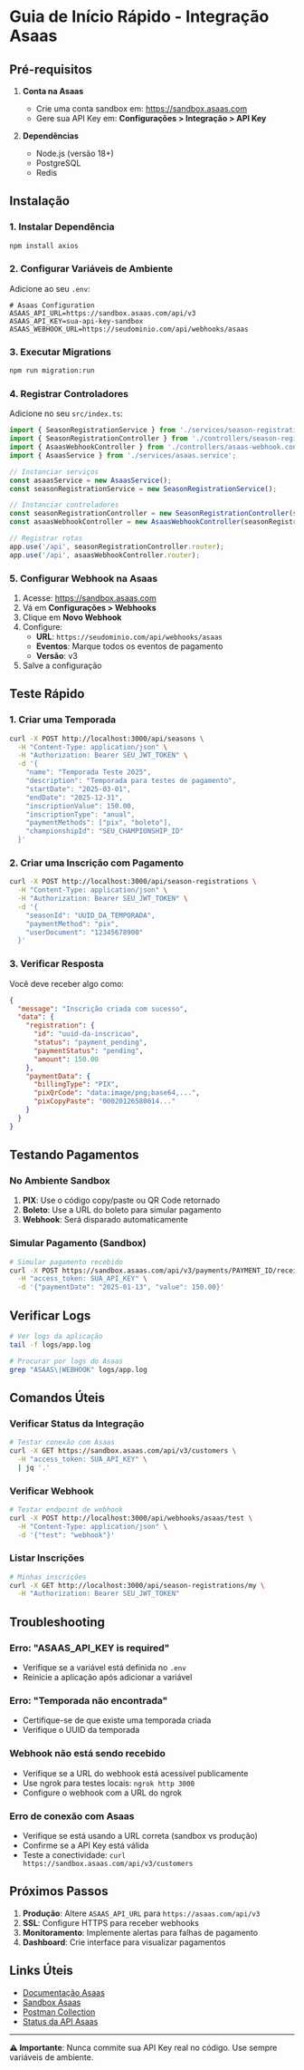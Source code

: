 # Guia de Início Rápido - Integração Asaas

## Pré-requisitos

1. **Conta na Asaas**
   - Crie uma conta sandbox em: https://sandbox.asaas.com
   - Gere sua API Key em: **Configurações > Integração > API Key**

2. **Dependências**
   - Node.js (versão 18+)
   - PostgreSQL
   - Redis

## Instalação

### 1. Instalar Dependência

```bash
npm install axios
```

### 2. Configurar Variáveis de Ambiente

Adicione ao seu `.env`:

```env
# Asaas Configuration
ASAAS_API_URL=https://sandbox.asaas.com/api/v3
ASAAS_API_KEY=sua-api-key-sandbox
ASAAS_WEBHOOK_URL=https://seudominio.com/api/webhooks/asaas
```

### 3. Executar Migrations

```bash
npm run migration:run
```

### 4. Registrar Controladores

Adicione no seu `src/index.ts`:

```typescript
import { SeasonRegistrationService } from './services/season-registration.service';
import { SeasonRegistrationController } from './controllers/season-registration.controller';
import { AsaasWebhookController } from './controllers/asaas-webhook.controller';
import { AsaasService } from './services/asaas.service';

// Instanciar serviços
const asaasService = new AsaasService();
const seasonRegistrationService = new SeasonRegistrationService();

// Instanciar controladores
const seasonRegistrationController = new SeasonRegistrationController(seasonRegistrationService);
const asaasWebhookController = new AsaasWebhookController(seasonRegistrationService, asaasService);

// Registrar rotas
app.use('/api', seasonRegistrationController.router);
app.use('/api', asaasWebhookController.router);
```

### 5. Configurar Webhook na Asaas

1. Acesse: https://sandbox.asaas.com
2. Vá em **Configurações > Webhooks**
3. Clique em **Novo Webhook**
4. Configure:
   - **URL**: `https://seudominio.com/api/webhooks/asaas`
   - **Eventos**: Marque todos os eventos de pagamento
   - **Versão**: v3
5. Salve a configuração

## Teste Rápido

### 1. Criar uma Temporada

```bash
curl -X POST http://localhost:3000/api/seasons \
  -H "Content-Type: application/json" \
  -H "Authorization: Bearer SEU_JWT_TOKEN" \
  -d '{
    "name": "Temporada Teste 2025",
    "description": "Temporada para testes de pagamento",
    "startDate": "2025-03-01",
    "endDate": "2025-12-31",
    "inscriptionValue": 150.00,
    "inscriptionType": "anual",
    "paymentMethods": ["pix", "boleto"],
    "championshipId": "SEU_CHAMPIONSHIP_ID"
  }'
```

### 2. Criar uma Inscrição com Pagamento

```bash
curl -X POST http://localhost:3000/api/season-registrations \
  -H "Content-Type: application/json" \
  -H "Authorization: Bearer SEU_JWT_TOKEN" \
  -d '{
    "seasonId": "UUID_DA_TEMPORADA",
    "paymentMethod": "pix",
    "userDocument": "12345678900"
  }'
```

### 3. Verificar Resposta

Você deve receber algo como:

```json
{
  "message": "Inscrição criada com sucesso",
  "data": {
    "registration": {
      "id": "uuid-da-inscricao",
      "status": "payment_pending",
      "paymentStatus": "pending",
      "amount": 150.00
    },
    "paymentData": {
      "billingType": "PIX",
      "pixQrCode": "data:image/png;base64,...",
      "pixCopyPaste": "00020126580014..."
    }
  }
}
```

## Testando Pagamentos

### No Ambiente Sandbox

1. **PIX**: Use o código copy/paste ou QR Code retornado
2. **Boleto**: Use a URL do boleto para simular pagamento
3. **Webhook**: Será disparado automaticamente

### Simular Pagamento (Sandbox)

```bash
# Simular pagamento recebido
curl -X POST https://sandbox.asaas.com/api/v3/payments/PAYMENT_ID/receiveInCash \
  -H "access_token: SUA_API_KEY" \
  -d '{"paymentDate": "2025-01-13", "value": 150.00}'
```

## Verificar Logs

```bash
# Ver logs da aplicação
tail -f logs/app.log

# Procurar por logs do Asaas
grep "ASAAS\|WEBHOOK" logs/app.log
```

## Comandos Úteis

### Verificar Status da Integração

```bash
# Testar conexão com Asaas
curl -X GET https://sandbox.asaas.com/api/v3/customers \
  -H "access_token: SUA_API_KEY" \
  | jq '.'
```

### Verificar Webhook

```bash
# Testar endpoint de webhook
curl -X POST http://localhost:3000/api/webhooks/asaas/test \
  -H "Content-Type: application/json" \
  -d '{"test": "webhook"}'
```

### Listar Inscrições

```bash
# Minhas inscrições
curl -X GET http://localhost:3000/api/season-registrations/my \
  -H "Authorization: Bearer SEU_JWT_TOKEN"
```

## Troubleshooting

### Erro: "ASAAS_API_KEY is required"
- Verifique se a variável está definida no `.env`
- Reinicie a aplicação após adicionar a variável

### Erro: "Temporada não encontrada"
- Certifique-se de que existe uma temporada criada
- Verifique o UUID da temporada

### Webhook não está sendo recebido
- Verifique se a URL do webhook está acessível publicamente
- Use ngrok para testes locais: `ngrok http 3000`
- Configure o webhook com a URL do ngrok

### Erro de conexão com Asaas
- Verifique se está usando a URL correta (sandbox vs produção)
- Confirme se a API Key está válida
- Teste a conectividade: `curl https://sandbox.asaas.com/api/v3/customers`

## Próximos Passos

1. **Produção**: Altere `ASAAS_API_URL` para `https://asaas.com/api/v3`
2. **SSL**: Configure HTTPS para receber webhooks
3. **Monitoramento**: Implemente alertas para falhas de pagamento
4. **Dashboard**: Crie interface para visualizar pagamentos

## Links Úteis

- [Documentação Asaas](https://docs.asaas.com)
- [Sandbox Asaas](https://sandbox.asaas.com)
- [Postman Collection](https://documenter.getpostman.com/view/10856135/T1LPBn7a)
- [Status da API Asaas](https://status.asaas.com)

---

**⚠️ Importante**: Nunca commite sua API Key real no código. Use sempre variáveis de ambiente. 